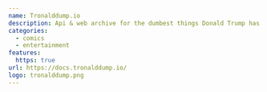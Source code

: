 ```yaml
---
name: Tronalddump.io
description: Api & web archive for the dumbest things Donald Trump has ever said.
categories:
  - comics
  - entertainment
features:
  https: true
url: https://docs.tronalddump.io/
logo: tronalddump.png
---
```

